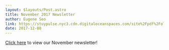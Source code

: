 ```yaml
---
layout: $layouts/Post.astro
title: November 2017 Newsletter
author: Eugene Seo
link: https://stuypulse.nyc3.cdn.digitaloceanspaces.com/site%2Fpdf%2Fold_pdfs%2F2017_november.pdf
date: 2017-12-08
---
```

[Click here](https://stuypulse.nyc3.cdn.digitaloceanspaces.com/site%2Fpdf%2Fold_pdfs%2F2017_november.pdf) to view our November newsletter!
